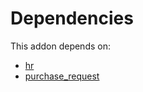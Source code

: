 # Dependencies

This addon depends on:

- [hr](https://github.com/bringout/oca-ocb-hr)
- [purchase_request](https://github.com/bringout/oca-workflow-process)
